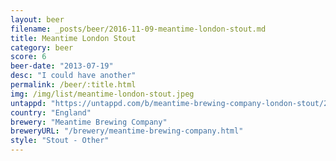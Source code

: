 ```yaml
---
layout: beer
filename: _posts/beer/2016-11-09-meantime-london-stout.md
title: Meantime London Stout
category: beer
score: 6
beer-date: "2013-07-19"
desc: "I could have another"
permalink: /beer/:title.html
img: /img/list/meantime-london-stout.jpeg
untappd: "https://untappd.com/b/meantime-brewing-company-london-stout/25773"
country: "England"
brewery: "Meantime Brewing Company"
breweryURL: "/brewery/meantime-brewing-company.html"
style: "Stout - Other"
---
```

